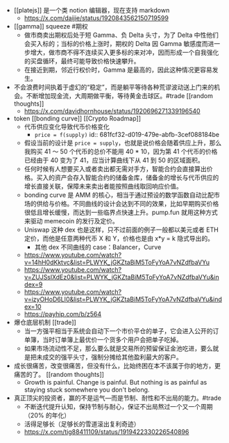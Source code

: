 - [[platejs]] 是一个类 notion 编辑器，现在支持 markdown
	- https://x.com/daijie/status/1920843562150719599
- [[gamma]] squeeze #期权
	- 做市商卖出期权后处于短 Gamma、负 Delta 头寸，为了 Delta 中性他们会买入标的；当标的价格上涨时，期权的 Delta 因 Gamma 敏感度而进一步增大，做市商不得不连续买入更多标的来对冲，因而形成一个自我强化的买盘循环，最终可能导致价格快速攀升。
	- 在接近到期，邻近行权价时，Gamma 是最高的，因此这种情况更容易发生。
- 不会浪费时间执着于虚幻的“稳定”，而是躺平等待各种荒谬波动送上门来的机会。不断增加现金流，大周期做平衡，等待黄金击球区。#trade [[random thoughts]]
	- https://x.com/davidhornhouse/status/1920696271339196540
- token [[bonding curve]] [[Crypto Roadmap]]
	- 代币供应变化导致代币价格变化
		- `price = f(supply)`
		  id:: 681fcf32-d019-479e-abfb-3cef088184be
	- 假设当前的设计是 `price = supply`，也就是说价格会随着供应上升，那么我购买 41 ～ 50 个代币的总价不能用 40 * 10，因为第 41 个代币的价格已经由于 40 变为了 41，应当计算曲线下从 41 到 50 的区域面积。
	- 任何时候有人想要买入或者卖出都无需对手方，智能合约会直接算出价格。买入的资产会存入智能合约的储备金库，储备金的增长与代币供应的增长直接关联，保障未来卖出者能按照曲线取回响应价值。
	- bonding curve 是 AMM 的核心，相当于通过预设的数学函数自动比配市场的供给与价格。不同曲线的设计会达到不同的效果，比如早期购买价格很低且增长缓慢，而达到一些临界点快速上升。pump.fun 就用这种方式来驱动 memecoin 的发行及定价。
	- Uniswap 这种 dex 也是这样，只不过前面的例子一般都以美元或者 ETH 定价，而他是任意两种代币 X 和 Y，价格也是由 x*y = k 隐式导出的。
		- 其他 dex 不同曲线的 case：Balancer，Curve
	- https://www.youtube.com/watch?v=14hH0dKktvc&list=PLWYK_jGKZtaBiM5ToFyYoA7vNZdfbaVYu
	- https://www.youtube.com/watch?v=ZUJSslXdEz0&list=PLWYK_jGKZtaBiM5ToFyYoA7vNZdfbaVYu&index=9
	- https://www.youtube.com/watch?v=izyOHoD6LI0&list=PLWYK_jGKZtaBiM5ToFyYoA7vNZdfbaVYu&index=10
	- https://payhip.com/b/z564
- 爆仓底层机制 [[trade]]
	- 当一方强平相当于系统会自动下一个市价平仓的单子，它会进入公开的订单簿，当时订单簿上最优价一个货多个用户会把单子吃掉。
	- 如果市场流动性不足，那么要么就是交易所的预留保证金池吃进，要么就是把未成交的强平头寸，强制分摊给其他盈利最大的客户。
- 成长很痛苦，改变很痛苦，但没有什么，比始终困在本不该属于你的地方，更痛苦的了。 [[random thoughts]]
	- Growth is painful. Change is painful. But nothing is as painful as staying stuck somewhere you don't belong.
- 真正顶尖的投资者，赢的不是运气—而是节制、耐性和不出局的能力。#trade
	- 不断迭代提升认知，保持节制与耐心，保证不出局熬过一个又一个周期 （20% 的年化）
	- 活得足够长（足够长的雪道滚出复利奇迹）
	- https://x.com/tig88411109/status/1919422330226540896